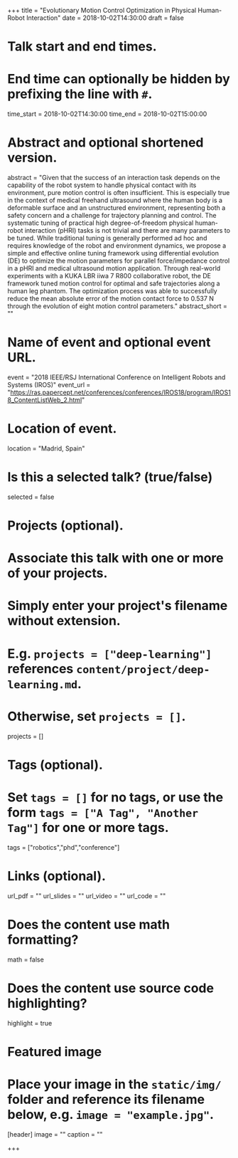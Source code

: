 +++
title = "Evolutionary Motion Control Optimization in Physical Human-Robot Interaction"
date = 2018-10-02T14:30:00
draft = false

# Talk start and end times.
#   End time can optionally be hidden by prefixing the line with `#`.
time_start = 2018-10-02T14:30:00
time_end = 2018-10-02T15:00:00

# Abstract and optional shortened version.
abstract = "Given that the success of an interaction task depends on the capability of the robot system to handle physical contact with its environment, pure motion control is often insufficient. This is especially true in the context of medical freehand ultrasound where the human body is a deformable surface and an unstructured environment, representing both a safety concern and a challenge for trajectory planning and control. The systematic tuning of practical high degree-of-freedom physical human-robot interaction (pHRI) tasks is not trivial and there are many parameters to be tuned. While traditional tuning is generally performed ad hoc and requires knowledge of the robot and environment dynamics, we propose a simple and effective online tuning framework using differential evolution (DE) to optimize the motion parameters for parallel force/impedance control in a pHRI and medical ultrasound motion application. Through real-world experiments with a KUKA LBR iiwa 7 R800 collaborative robot, the DE framework tuned motion control for optimal and safe trajectories along a human leg phantom. The optimization process was able to successfully reduce the mean absolute error of the motion contact force to 0.537 N through the evolution of eight motion control parameters."
abstract_short = ""

# Name of event and optional event URL.
event = "2018 IEEE/RSJ International Conference on Intelligent Robots and Systems (IROS)"
event_url = "https://ras.papercept.net/conferences/conferences/IROS18/program/IROS18_ContentListWeb_2.html"

# Location of event.
location = "Madrid, Spain"

# Is this a selected talk? (true/false)
selected = false

# Projects (optional).
#   Associate this talk with one or more of your projects.
#   Simply enter your project's filename without extension.
#   E.g. `projects = ["deep-learning"]` references `content/project/deep-learning.md`.
#   Otherwise, set `projects = []`.
projects = []

# Tags (optional).
#   Set `tags = []` for no tags, or use the form `tags = ["A Tag", "Another Tag"]` for one or more tags.
tags = ["robotics","phd","conference"]

# Links (optional).
url_pdf = ""
url_slides = ""
url_video = ""
url_code = ""

# Does the content use math formatting?
math = false

# Does the content use source code highlighting?
highlight = true

# Featured image
# Place your image in the `static/img/` folder and reference its filename below, e.g. `image = "example.jpg"`.
[header]
image = ""
caption = ""

+++
